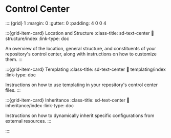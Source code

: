 # Control Center

<!--
Your repository's control center is the singular interface
from which you can manage your entire project,
and even multiple projects at once.

It contains all available settings for {{ ccc.name }} itself,
along with all information, configurations, and metadata of your project and all its components,
gathered in one place and presented in a clear, consistent, and concise format.

All available options are already provided in the `.meta` directory,
where all general configurations and settings are set to sensible default values.
Therefore, as the first step, you only need to add some basic information about your project,
and provide some project-specific configurations:

where all configurations, metadata, and settings for your GitHub repository (and its corresponding git repository),
package, website, development pipeline, and other tools are stored in one place.

Any change applied to the control center is automatically propagated throughout your repository,
Python package, test suite, documentation website, and all other supported tools and external services.
Therefore, instead of having to deal with multiple interfaces and diverse configuration
and metadata files scattered across your repository and each with its own format and syntax,
you can simply manage your entire project from within the control center,
using a single, unified, and consistent interface;
{{ ccc.name }} automatically translates your changes into the appropriate formats,
generates all necessary files in the required locations, and updates them dynamically.


Therefore, besides your source code, unit tests, and documentation content,
all other aspects of your project are automatically managed by {{ ccc.name }} according to your specifications
in the `meta` directory.
-->


::::{grid} 1
:margin: 0
:gutter: 0
:padding: 4 0 0 4


:::{grid-item-card} Location and Structure
:class-title: sd-text-center
:link: structure/index
:link-type: doc

An overview of the location, general structure,
and constituents of your repository's control center,
along with instructions on how to customize them.
:::


:::{grid-item-card} Templating
:class-title: sd-text-center
:link: templating/index
:link-type: doc

Instructions on how to use templating
in your repository's control center files.
:::


:::{grid-item-card} Inheritance
:class-title: sd-text-center
:link: inheritance/index
:link-type: doc

Instructions on how to dynamically inherit
specific configurations from external resources.
:::

<!--

:::{grid-item-card} Validation
:class-title: sd-text-center
:link: validation/index
:link-type: doc

Instructions on how to use substitutions (aka templating) in your repository's control center
and documentation website.
:::


:::{grid-item-card} Options
:class-title: sd-text-center
:link: options/index
:link-type: doc

A full reference and in-depth explanation of all available options
in your repository's control center.
:::

:::{grid-item-card} Outputs
:class-title: sd-text-center
:link: outputs/index
:link-type: doc

A full reference and in-depth explanation of all dynamic files that are
automatically generated and updated by your repository's control center.
:::

-->

::::
